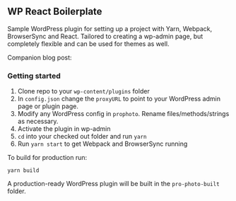 ## WP React Boilerplate

Sample WordPress plugin for setting up a project with Yarn, Webpack, BrowserSync and React. Tailored to creating a wp-admin page, but completely flexible and can be used for themes as well.

Companion blog post: 

### Getting started

1. Clone repo to your `wp-content/plugins` folder
1. In `config.json` change the `proxyURL` to point to your WordPress admin page or plugin page.
1. Modify any WordPress config in `prophoto`. Rename files/methods/strings as necessary.
1. Activate the plugin in wp-admin
1. `cd` into your checked out folder and run `yarn`
1. Run `yarn start` to get Webpack and BrowserSync running

To build for production run:

`yarn build`

A production-ready WordPress plugin will be built in the `pro-photo-built` folder.